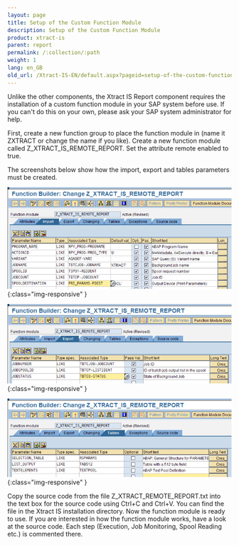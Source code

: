 ```yaml
---
layout: page
title: Setup of the Custom Function Module
description: Setup of the Custom Function Module
product: xtract-is
parent: report
permalink: /:collection/:path
weight: 1
lang: en_GB
old_url: /Xtract-IS-EN/default.aspx?pageid=setup-of-the-custom-function-module
---
```


Unlike the other components, the Xtract IS Report component requires the installation of a custom function module in your SAP system before use.
If you can't do this on your own, please ask your SAP system administrator for help.

First, create a new function group to place the function module in (name it ZXTRACT or change the name if you like). Create a new function module called Z_XTRACT_IS_REMOTE_REPORT. Set the attribute remote enabled to true.

The screenshots below show how the import, export and tables parameters must be created.

![Report-CustomFunction-01](/img/content/Report-CustomFunction-01.png){:class="img-responsive" }

![Report-CustomFunction-02](/img/content/Report-CustomFunction-02.png){:class="img-responsive" }

![Report-CustomFunction-03](/img/content/Report-CustomFunction-03.png){:class="img-responsive" }

Copy the source code from the file Z_XTRACT_REMOTE_REPORT.txt into the text box for the source code using Ctrl+C and Ctrl+V. You can find the file in the Xtract IS installation directory. Now the function module is ready to use.
If you are interested in how the function module works, have a look at the source code. Each step (Execution, Job Monitoring, Spool Reading etc.) is commented there.